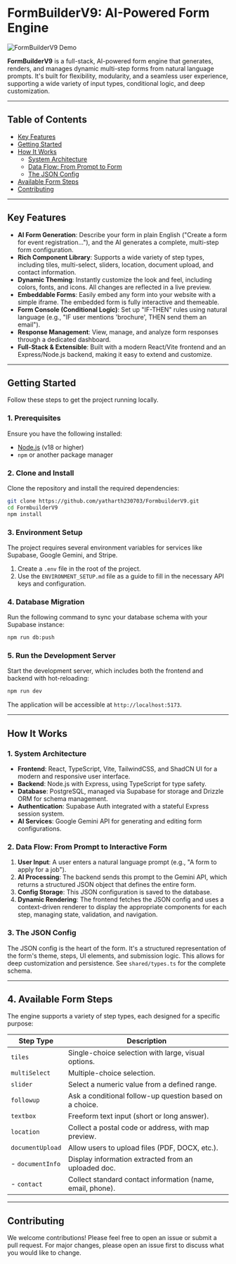 # FormBuilderV9: AI-Powered Form Engine

![FormBuilderV9 Demo](https://github.com/YatharthV/FormBuilderV9/assets/83421118/886321de-6d04-4424-9c16-bd01844bda2c)

**FormBuilderV9** is a full-stack, AI-powered form engine that generates, renders, and manages dynamic multi-step forms from natural language prompts. It's built for flexibility, modularity, and a seamless user experience, supporting a wide variety of input types, conditional logic, and deep customization.

---

## Table of Contents

- [Key Features](#key-features)
- [Getting Started](#getting-started)
- [How It Works](#how-it-works)
  - [System Architecture](#1-system-architecture)
  - [Data Flow: From Prompt to Form](#2-data-flow-from-prompt-to-interactive-form)
  - [The JSON Config](#3-the-json-config)
- [Available Form Steps](#4-available-form-steps)
- [Contributing](#contributing)

---

## Key Features

-   **AI Form Generation**: Describe your form in plain English ("Create a form for event registration..."), and the AI generates a complete, multi-step form configuration.
-   **Rich Component Library**: Supports a wide variety of step types, including tiles, multi-select, sliders, location, document upload, and contact information.
-   **Dynamic Theming**: Instantly customize the look and feel, including colors, fonts, and icons. All changes are reflected in a live preview.
-   **Embeddable Forms**: Easily embed any form into your website with a simple iframe. The embedded form is fully interactive and themeable.
-   **Form Console (Conditional Logic)**: Set up "IF-THEN" rules using natural language (e.g., "IF user mentions 'brochure', THEN send them an email").
-   **Response Management**: View, manage, and analyze form responses through a dedicated dashboard.
-   **Full-Stack & Extensible**: Built with a modern React/Vite frontend and an Express/Node.js backend, making it easy to extend and customize.

---

## Getting Started

Follow these steps to get the project running locally.

### 1. Prerequisites
Ensure you have the following installed:
-   [Node.js](https://nodejs.org/) (v18 or higher)
-   `npm` or another package manager

### 2. Clone and Install
Clone the repository and install the required dependencies:
```bash
git clone https://github.com/yatharth230703/FormbuilderV9.git
cd FormbuilderV9
npm install
```

### 3. Environment Setup
The project requires several environment variables for services like Supabase, Google Gemini, and Stripe.

1.  Create a `.env` file in the root of the project.
2.  Use the `ENVIRONMENT_SETUP.md` file as a guide to fill in the necessary API keys and configuration.

### 4. Database Migration
Run the following command to sync your database schema with your Supabase instance:
```bash
npm run db:push
```

### 5. Run the Development Server
Start the development server, which includes both the frontend and backend with hot-reloading:
```bash
npm run dev
```
The application will be accessible at `http://localhost:5173`.

---

## How It Works

### 1. System Architecture

-   **Frontend**: React, TypeScript, Vite, TailwindCSS, and ShadCN UI for a modern and responsive user interface.
-   **Backend**: Node.js with Express, using TypeScript for type safety.
-   **Database**: PostgreSQL, managed via Supabase for storage and Drizzle ORM for schema management.
-   **Authentication**: Supabase Auth integrated with a stateful Express session system.
-   **AI Services**: Google Gemini API for generating and editing form configurations.

### 2. Data Flow: From Prompt to Interactive Form

1.  **User Input**: A user enters a natural language prompt (e.g., "A form to apply for a job").
2.  **AI Processing**: The backend sends this prompt to the Gemini API, which returns a structured JSON object that defines the entire form.
3.  **Config Storage**: This JSON configuration is saved to the database.
4.  **Dynamic Rendering**: The frontend fetches the JSON config and uses a context-driven renderer to display the appropriate components for each step, managing state, validation, and navigation.

### 3. The JSON Config

The JSON config is the heart of the form. It's a structured representation of the form's theme, steps, UI elements, and submission logic. This allows for deep customization and persistence. See `shared/types.ts` for the complete schema.

---

## 4. Available Form Steps

The engine supports a variety of step types, each designed for a specific purpose:

| Step Type          | Description                                            |
| ------------------ | ------------------------------------------------------ |
| `tiles`            | Single-choice selection with large, visual options.    |
| `multiSelect`      | Multiple-choice selection.                             |
| `slider`           | Select a numeric value from a defined range.           |
| `followup`         | Ask a conditional follow-up question based on a choice.|
| `textbox`          | Freeform text input (short or long answer).            |
| `location`         | Collect a postal code or address, with map preview.    |
| `documentUpload`   | Allow users to upload files (PDF, DOCX, etc.).         |
- `documentInfo`     | Display information extracted from an uploaded doc.    |
- `contact`          | Collect standard contact information (name, email, phone).|

---

## Contributing

We welcome contributions! Please feel free to open an issue or submit a pull request. For major changes, please open an issue first to discuss what you would like to change.

